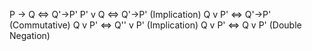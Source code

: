 P -> Q <=>   Q'->P'
P' v Q <=>   Q'->P'   (Implication)
Q v P' <=>   Q'->P'   (Commutative)
Q v P' <=>   Q'' v P' (Implication)
Q v P' <=>   Q v P'   (Double Negation)

